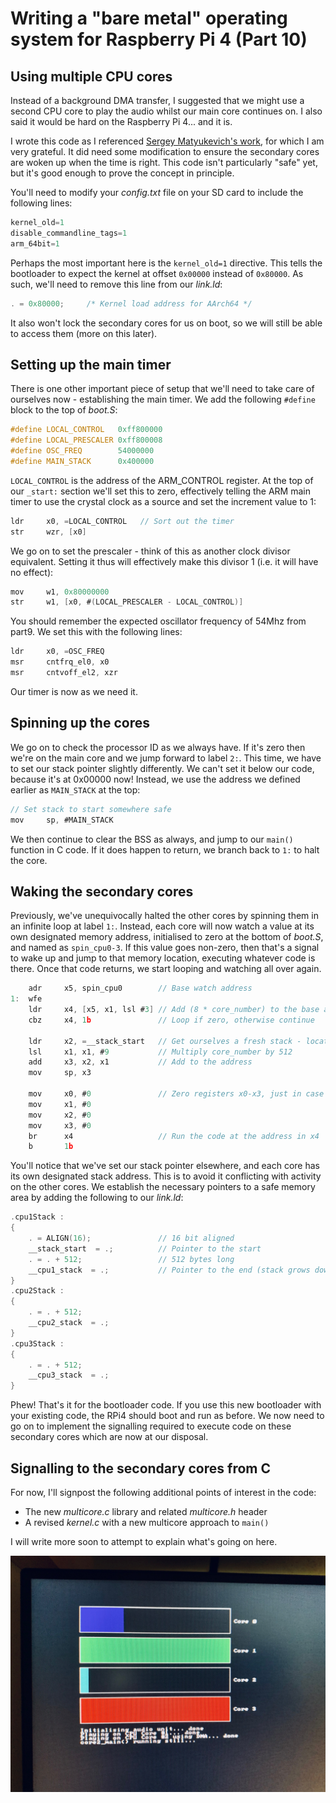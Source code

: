 Writing a "bare metal" operating system for Raspberry Pi 4 (Part 10)
====================================================================

Using multiple CPU cores
------------------------
Instead of a background DMA transfer, I suggested that we might use a second CPU core to play the audio whilst our main core continues on. I also said it would be hard on the Raspberry Pi 4... and it is.

I wrote this code as I referenced [Sergey Matyukevich's work](https://github.com/s-matyukevich/raspberry-pi-os/tree/master/src/lesson02), for which I am very grateful. It did need some modification to ensure the secondary cores are woken up when the time is right. This code isn't particularly "safe" yet, but it's good enough to prove the concept in principle.

You'll need to modify your _config.txt_ file on your SD card to include the following lines:

```c
kernel_old=1
disable_commandline_tags=1
arm_64bit=1
```

Perhaps the most important here is the `kernel_old=1` directive. This tells the bootloader to expect the kernel at offset `0x00000` instead of `0x80000`. As such, we'll need to remove this line from our _link.ld_:

```c
. = 0x80000;     /* Kernel load address for AArch64 */
```

It also won't lock the secondary cores for us on boot, so we will still be able to access them (more on this later).

Setting up the main timer
-------------------------
There is one other important piece of setup that we'll need to take care of ourselves now - establishing the main timer. We add the following `#define` block to the top of _boot.S_:

```c
#define LOCAL_CONTROL   0xff800000
#define LOCAL_PRESCALER 0xff800008
#define OSC_FREQ        54000000
#define MAIN_STACK      0x400000
```

`LOCAL_CONTROL` is the address of the ARM_CONTROL register. At the top of our `_start:` section we'll set this to zero, effectively telling the ARM main timer to use the crystal clock as a source and set the increment value to 1:

```c
ldr     x0, =LOCAL_CONTROL   // Sort out the timer
str     wzr, [x0]
```

We go on to set the prescaler - think of this as another clock divisor equivalent. Setting it thus will effectively make this divisor 1 (i.e. it will have no effect):

```c
mov     w1, 0x80000000
str     w1, [x0, #(LOCAL_PRESCALER - LOCAL_CONTROL)]
```

You should remember the expected oscillator frequency of 54Mhz from part9. We set this with the following lines:

```c
ldr     x0, =OSC_FREQ
msr     cntfrq_el0, x0
msr     cntvoff_el2, xzr
```

Our timer is now as we need it.

Spinning up the cores
---------------------
We go on to check the processor ID as we always have. If it's zero then we're on the main core and we jump forward to label `2:`. This time, we have to set our stack pointer slightly differently. We can't set it below our code, because it's at 0x00000 now! Instead, we use the address we defined earlier as `MAIN_STACK` at the top:

```c
// Set stack to start somewhere safe
mov     sp, #MAIN_STACK
```

We then continue to clear the BSS as always, and jump to our `main()` function in C code. If it does happen to return, we branch back to `1:` to halt the core.

Waking the secondary cores
--------------------------
Previously, we've unequivocally halted the other cores by spinning them in an infinite loop at label `1:`. Instead, each core will now watch a value at its own designated memory address, initialised to zero at the bottom of _boot.S_, and named as `spin_cpu0-3`. If this value goes non-zero, then that's a signal to wake up and jump to that memory location, executing whatever code is there. Once that code returns, we start looping and watching all over again.

```c
    adr     x5, spin_cpu0        // Base watch address
1:  wfe
    ldr     x4, [x5, x1, lsl #3] // Add (8 * core_number) to the base address and load what's there into x4
    cbz     x4, 1b               // Loop if zero, otherwise continue

    ldr     x2, =__stack_start   // Get ourselves a fresh stack - location depends on CPU core asking
    lsl     x1, x1, #9           // Multiply core_number by 512
    add     x3, x2, x1           // Add to the address
    mov     sp, x3

    mov     x0, #0               // Zero registers x0-x3, just in case
    mov     x1, #0
    mov     x2, #0
    mov     x3, #0
    br      x4                   // Run the code at the address in x4
    b       1b
```

You'll notice that we've set our stack pointer elsewhere, and each core has its own designated stack address. This is to avoid it conflicting with activity on the other cores. We establish the necessary pointers to a safe memory area by adding the following to our _link.ld_:

```c
.cpu1Stack :
{
    . = ALIGN(16);               // 16 bit aligned
    __stack_start  = .;          // Pointer to the start
    . = . + 512;                 // 512 bytes long
    __cpu1_stack  = .;           // Pointer to the end (stack grows down)
}
.cpu2Stack :
{
    . = . + 512;
    __cpu2_stack  = .;
}
.cpu3Stack :
{
    . = . + 512;
    __cpu3_stack  = .;
}
```

Phew! That's it for the bootloader code. If you use this new bootloader with your existing code, the RPi4 should boot and run as before. We now need to go on to implement the signalling required to execute code on these secondary cores which are now at our disposal.

Signalling to the secondary cores from C
----------------------------------------
For now, I'll signpost the following additional points of interest in the code:

 * The new _multicore.c_ library and related _multicore.h_ header
 * A revised _kernel.c_ with a new multicore approach to `main()`

I will write more soon to attempt to explain what's going on here.

![Code now running on all four cores of the Raspberry Pi 4](images/10-multicore-running.jpg)
